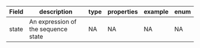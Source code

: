 |Field | description | type | properties | example | enum|
| ---| ---| ---| ---| ---| --- |
| state | An expression of the sequence state | NA | NA | NA | NA|
